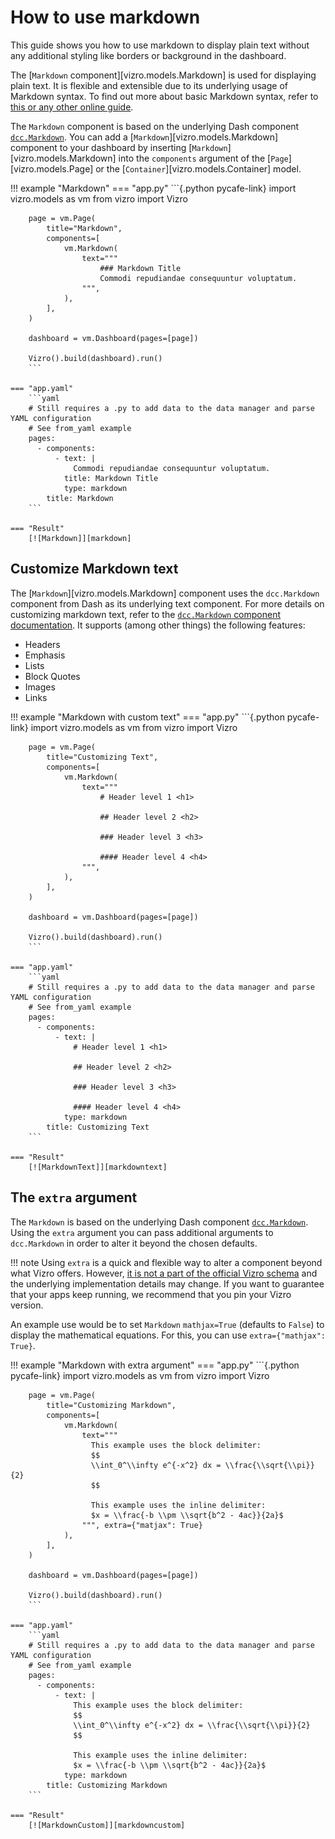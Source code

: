 # How to use markdown

This guide shows you how to use markdown to display plain text without any additional styling like borders or background in the dashboard.

The [`Markdown` component][vizro.models.Markdown] is used for displaying plain text. It is flexible and extensible due to its underlying usage of Markdown syntax. To find out more about basic Markdown syntax, refer to [this or any other online guide](https://markdown-guide.readthedocs.io/en/latest/).

The `Markdown` component is based on the underlying Dash component [`dcc.Markdown`](https://dash.plotly.com/dash-core-components/markdown/). You can add a [`Markdown`][vizro.models.Markdown] component to your dashboard by inserting [`Markdown`][vizro.models.Markdown] into the `components` argument of the [`Page`][vizro.models.Page] or the [`Container`][vizro.models.Container] model.

!!! example "Markdown"
    === "app.py"
        ```{.python pycafe-link}
        import vizro.models as vm
        from vizro import Vizro

        page = vm.Page(
            title="Markdown",
            components=[
                vm.Markdown(
                    text="""
                        ### Markdown Title
                        Commodi repudiandae consequuntur voluptatum.
                    """,
                ),
            ],
        )

        dashboard = vm.Dashboard(pages=[page])

        Vizro().build(dashboard).run()
        ```

    === "app.yaml"
        ```yaml
        # Still requires a .py to add data to the data manager and parse YAML configuration
        # See from_yaml example
        pages:
          - components:
              - text: |
                  Commodi repudiandae consequuntur voluptatum.
                title: Markdown Title
                type: markdown
            title: Markdown
        ```

    === "Result"
        [![Markdown]][markdown]

## Customize Markdown text

The [`Markdown`][vizro.models.Markdown] component uses the `dcc.Markdown` component from Dash as its underlying text component. For more details on customizing markdown text, refer to the [`dcc.Markdown` component documentation](https://dash.plotly.com/dash-core-components/markdown). It supports (among other things) the following features:

- Headers
- Emphasis
- Lists
- Block Quotes
- Images
- Links

!!! example "Markdown with custom text"
    === "app.py"
        ```{.python pycafe-link}
        import vizro.models as vm
        from vizro import Vizro

        page = vm.Page(
            title="Customizing Text",
            components=[
                vm.Markdown(
                    text="""
                        # Header level 1 <h1>

                        ## Header level 2 <h2>

                        ### Header level 3 <h3>

                        #### Header level 4 <h4>
                    """,
                ),
            ],
        )

        dashboard = vm.Dashboard(pages=[page])

        Vizro().build(dashboard).run()
        ```

    === "app.yaml"
        ```yaml
        # Still requires a .py to add data to the data manager and parse YAML configuration
        # See from_yaml example
        pages:
          - components:
              - text: |
                  # Header level 1 <h1>

                  ## Header level 2 <h2>

                  ### Header level 3 <h3>

                  #### Header level 4 <h4>
                type: markdown
            title: Customizing Text
        ```

    === "Result"
        [![MarkdownText]][markdowntext]

## The `extra` argument

The `Markdown` is based on the underlying Dash component [`dcc.Markdown`](https://dash.plotly.com/dash-core-components/markdown/). Using the `extra` argument you can pass additional arguments to `dcc.Markdown` in order to alter it beyond the chosen defaults.

!!! note
    Using `extra` is a quick and flexible way to alter a component beyond what Vizro offers. However, [it is not a part of the official Vizro schema](../explanation/schema.md#what-is-the-vizro-json-schema) and the underlying implementation details may change. If you want to guarantee that your apps keep running, we recommend that you pin your Vizro version.

An example use would be to set `Markdown` `mathjax=True` (defaults to `False`) to display the mathematical equations. For this, you can use `extra={"mathjax": True}`.

!!! example "Markdown with extra argument"
    === "app.py"
        ```{.python pycafe-link}
        import vizro.models as vm
        from vizro import Vizro

        page = vm.Page(
            title="Customizing Markdown",
            components=[
                vm.Markdown(
                    text="""
                      This example uses the block delimiter:
                      $$
                      \\int_0^\\infty e^{-x^2} dx = \\frac{\\sqrt{\\pi}}{2}
                      $$

                      This example uses the inline delimiter:
                      $x = \\frac{-b \\pm \\sqrt{b^2 - 4ac}}{2a}$
                    """, extra={"matjax": True}
                ),
            ],
        )

        dashboard = vm.Dashboard(pages=[page])

        Vizro().build(dashboard).run()
        ```

    === "app.yaml"
        ```yaml
        # Still requires a .py to add data to the data manager and parse YAML configuration
        # See from_yaml example
        pages:
          - components:
              - text: |
                  This example uses the block delimiter:
                  $$
                  \\int_0^\\infty e^{-x^2} dx = \\frac{\\sqrt{\\pi}}{2}
                  $$

                  This example uses the inline delimiter:
                  $x = \\frac{-b \\pm \\sqrt{b^2 - 4ac}}{2a}$
                type: markdown
            title: Customizing Markdown
        ```

    === "Result"
        [![MarkdownCustom]][markdowncustom]

[markdown]: ../../assets/user_guides/components/markdown.png
[markdowncustom]: ../../assets/user_guides/components/markdowncustom.png
[markdowntext]: ../../assets/user_guides/components/markdowntext.png
